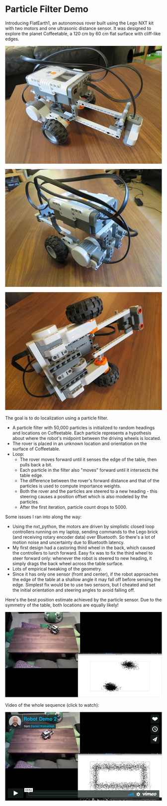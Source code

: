 Particle Filter Demo
====================

Introducing FlatEarth1, an autonomous rover built using the Lego NXT kit with two motors and one ultrasonic distance sensor.  It was designed to explore the planet Coffeetable, a 120 cm by 60 cm flat surface with cliff-like edges.

![Alt text](img/web_view1.JPG?raw=true "Robot")

![Alt text](img/web_view3.JPG?raw=true "Robot")

![Alt text](img/web_view4.JPG?raw=true "Robot")


The goal is to do localization using a particle filter.

- A particle filter with 50,000 particles is initialized to random headings and locations on Coffeetable.  Each particle represents a hypothesis about where the robot's midpoint between the driving wheels is located.
- The rover is placed in an unknown location and orientation on the surface of Coffeetable.
- Loop:
    - The rover moves forward until it senses the edge of the table, then pulls back a bit.  
    - Each particle in the filter also "moves" forward until it intersects the table edge.  
    - The difference between the rover's forward distance and that of the particles is used to compute importance weights.
    - Both the rover and the particles are steered to a new heading - this steering causes a position offset which is also modeled by the particles.
    - After the first iteration, particle count drops to 5000.

Some issues I ran into along the way:

- Using the nxt_python, the motors are driven by simplistic closed loop controllers running on my laptop, sending commands to the Lego brick (and receiving rotary encoder data) over Bluetooth.  So there's a lot of motion noise and uncertainty due to Bluetooth latency.
- My first design had a castoring third wheel in the back, which caused the controllers to lurch forward.  Easy fix was to fix the third wheel to steer forward only: whenever the robot is steered to new heading, it simply drags the back wheel across the table surface.
- Lots of empirical tweaking of the geometry.
- Since it has only one sensor (front and center), if the robot approaches the edge of the table at a shallow angle it may fall off before sensing the edge.  Simplest fix would be to use two sensors, but I cheated and set the initial orientation and steering angles to avoid falling off.

Here's the best position estimate achieved by the particle sensor.  Due to the symmetry of the table, both locations are equally likely!

![Alt text](img/filter.png?raw=true "Robot")

Video of the whole sequence (click to watch):

[![Particle Filter Demo](img/robot_video.png?raw=true)](https://vimeo.com/344785399 "Robot Demo 2 - Click to Watch!")
